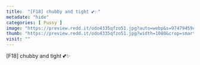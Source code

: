 ```yaml
---
title:  "[F18] chubby and tight 💕✨"
metadate: "hide"
categories: [ Pussy ]
image: "https://preview.redd.it/odo4335qfzo51.jpg?auto=webp&s=97479459cd11c9dea47aa070462b954cdb81bed9"
thumb: "https://preview.redd.it/odo4335qfzo51.jpg?width=1080&crop=smart&auto=webp&s=15716544625ca1b83d3f2711043a25e864d2405e"
visit: ""
---
```

[F18] chubby and tight 💕✨
